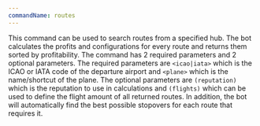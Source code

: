 ```yaml
---
commandName: routes
---
```

This command can be used to search routes from a specified hub. The bot calculates the profits and configurations for every route and returns them sorted by profitability. The command has 2 required parameters and 2 optional parameters. The required parameters are `<icao|iata>` which is the ICAO or IATA code of the departure airport and `<plane>` which is the name/shortcut of the plane. The optional parameters are `(reputation)` which is the reputation to use in calculations and `(flights)` which can be used to define the flight amount of all returned routes. In addition, the bot will automatically find the best possible stopovers for each route that requires it.